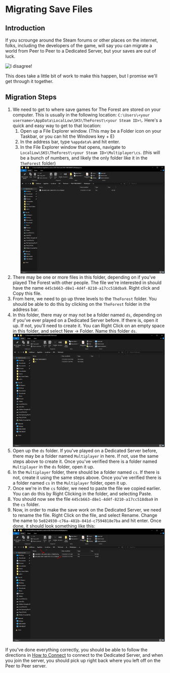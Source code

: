 # Migrating Save Files

## Introduction

If you scrounge around the Steam forums or other places on the internet, folks, including the developers of the game, will say you can migrate a world from Peer to Peer to a Dedicated Server, but your saves are out of luck. 

![I disagree!](https://media.giphy.com/media/Uqj3pYhSgS7eTspLUw/giphy-downsized.gif)

This does take a little bit of work to make this happen, but I promise we'll get through it together. 

## Migration Steps
1. We need to get to where save games for The Forest are stored on your computer. This is usually in the following location: `C:\Users\<your username>\AppData\LocalLow\SKS\TheForest\<your Steam ID>\`. Here's a quick and easy way to get to that location:
    1. Open up a File Explorer window. (This may be a Folder icon on your Taskbar, or you can hit the Windows key + E)
    2. In the address bar, type `%appdata%` and hit enter.
    3. In the File Explorer window that opens, navigate to `LocalLow\SKS\TheForest\<your Steam ID>\Multiplayer\cs`. (this will be a bunch of numbers, and likely the only folder like it in the `TheForest` folder)
    ![The Forest Saves Folder - Source](/ccc/img/theforest-saves-folder-source.png)
2. There may be one or more files in this folder, depending on if you've played The Forest with other people. The file we're interested in should have the name `445cb663-d8e1-4d4f-8210-a17cc518dba9`. Right click and Copy this file. 
3. From here, we need to go up three levels to the `TheForest` folder. You should be able to do this by clicking on the `TheForest` folder in the address bar.
4. In this folder, there may or may not be a folder named `ds`, depending on if you've ever played on a Dedicated Server before. If there is, open it up. If not, you'll need to create it. You can Right Click on an empty space in this folder, and select New -> Folder. Name this folder `ds`.
![The Forest - Save Root Folder](/ccc/img/theforest-root-folder.png)
5. Open up the `ds` folder. If you've played on a Dedicated Server before, there may be a folder named `Multiplayer` in here. If not, use the same steps above to create it. Once you've verified there is a folder named `Multiplayer` in the `ds` folder, open it up.
6. In the `Multiplayer` folder, there should be a folder named `cs`. If there is not, create it using the same steps above. Once you've verified there is a folder named `cs` in the `Multiplayer` folder, open it up.
7. Once we're in the `cs` folder, we need to paste the file we copied earlier. You can do this by Right Clicking in the folder, and selecting Paste.
8. You should now see the file `445cb663-d8e1-4d4f-8210-a17cc518dba9` in the `cs` folder.
9. Now, in order to make the save work on the Dedicated Server, we need to rename the file. Right Click on the file, and select Rename. Change the name to `5e824930-c76a-481b-841d-c7594818e7ba` and hit enter. Once done, it should look something like this:
![The Forest Saves Folder - Destination](/ccc/img/theforest-saves-folder-destination.png)

If you've done everything correctly, you should be able to follow the directions in [How to Connect](/ccc/how_to_connect.md) to connect to the Dedicated Server, and when you join the server, you should pick up right back where you left off on the Peer to Peer server.